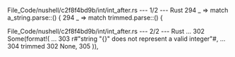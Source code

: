 File_Code/nushell/c2f8f4bd9b/int/int_after.rs --- 1/2 --- Rust
294         _ => match a_string.parse::<i64>() {                                                                                                             294         _ => match trimmed.parse::<i64>() {

File_Code/nushell/c2f8f4bd9b/int/int_after.rs --- 2/2 --- Rust
...                                                                                                                                                          302                     Some(format!(
...                                                                                                                                                          303                         r#"string "{}" does not represent a valid integer"#,
...                                                                                                                                                          304                         trimmed
302                     None,                                                                                                                                305                     )),


